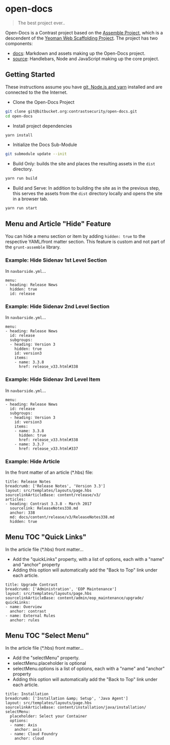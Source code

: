 # open-docs

> The best project ever..

Open-Docs is a Contrast project based on the [Assemble Project](http://assemble.io/), which is a descendent of the [Yeoman Web Scaffolding Project](http://yeoman.io). The project has two components:

- [docs](https://github.com/Contrast-Security-OSS/docs): Markdown and assets making up the Open-Docs project.
- [source](https://bitbucket.org/contrastsecurity/open-docs): Handlebars, Node and JavaScript making up the core project.

## Getting Started

These instructions assume you have [git, Node.js and yarn](https://bitbucket.org/contrastsecurity/contrast-developer-environment) installed and are connected to the the Internet.

- Clone the Open-Docs Project

```bash
git clone git@bitbucket.org:contrastsecurity/open-docs.git
cd open-docs
```

- Install project dependencies

```bash
yarn install
```

- Initialize the Docs Sub-Module

```bash
git submodule update --init
```

- Build Only: builds the site and places the resulting assets in the `dist` directory.

```bash
yarn run build
```

- Build and Serve: In addition to building the site as in the previous step, this serves the assets from the `dist` directory locally and opens the site in a browser tab.

```bash
yarn run start
```

## Menu and Article "Hide" Feature

You can hide a menu section or item by adding `hidden: true` to the respective YAML/front matter section.
This feature is custom and not part of the `grunt-assemble` library.

### Example: Hide Sidenav 1st Level Section

In `navbarside.yml`...

    menu:
    - heading: Release News
      hidden: true
      id: release

### Example: Hide Sidenav 2nd Level Section

In `navbarside.yml`...

    menu:
    - heading: Release News
      id: release
      subgroups:
      - heading: Version 3
        hidden: true
        id: version3
        items:
        - name: 3.3.8
          href: release_v33.html#338

### Example: Hide Sidenav 3rd Level Item

In `navbarside.yml`...

    menu:
    - heading: Release News
      id: release
      subgroups:
      - heading: Version 3
        id: version3
        items:
        - name: 3.3.8
          hidden: true
          href: release_v33.html#338
        - name: 3.3.7
          href: release_v33.html#337

### Example: Hide Article

In the front matter of an article (\*.hbs) file:

    title: Release Notes
    breadcrumb: ['Release Notes', 'Version 3.3']
    layout: src/templates/layouts/page.hbs
    sourcelinkArticleBase: content/release/v3/
    articles:
    - heading: Contrast 3.3.8 - March 2017
      sourcelink: ReleaseNotes338.md
      anchor: 338
      md: docs/content/release/v3/ReleaseNotes338.md
      hidden: true

## Menu TOC "Quick Links"

In the article file (\*.hbs) front matter...

- Add the "quickLinks" property, with a list of options, each with a "name" and "anchor" property
- Adding this option will automatically add the "Back to Top" link under each article.

```
title: Upgrade Contrast
breadcrumb: ['Administration', 'EOP Maintenance']
layout: src/templates/layouts/page.hbs
sourcelinkArticleBase: content/admin/eop_maintenance/upgrade/
quickLinks:
- name: Overview
  anchor: contrast
- name: External Rules
  anchor: rules
```

## Menu TOC "Select Menu"

In the article file (\*.hbs) front matter...

- Add the "selectMenu" property.
- selectMenu.placeholder is optional
- selectMenu.options is a list of options, each with a "name" and "anchor" property
- Adding this option will automatically add the "Back to Top" link under each article.

```
title: Installation
breadcrumb: ['Installation &amp; Setup', 'Java Agent']
layout: src/templates/layouts/page.hbs
sourcelinkArticleBase: content/installation/java/installation/
selectMenu:
  placeholder: Select your Container
  options:
  - name: Axis
    anchor: axis
  - name: Cloud Foundry
    anchor: cloud
```

